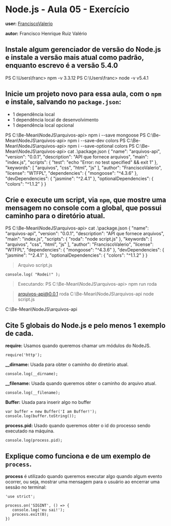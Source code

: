 # Node.js - Aula 05 - Exercício

**user:** [FranciscoValerio](https://github.com/FranciscoValerio)

**autor:** Francisco Henrique Ruiz Valério

## Instale algum gerenciador de versão do Node.js e instale a versão mais atual como padrão, enquanto escrevo é a versão 5.4.0

PS C:\Users\franc> npm -v
3.3.12
PS C:\Users\franc> node -v
v5.4.1

## Inicie um projeto novo para essa aula, com o `npm` e instale, salvando no `package.json`:

   * 1 dependência local
   * 1 dependência local de desenvolvimento
   * 1 dependência local opcional

PS C:\Be-Mean\NodeJS\arquivos-api> npm i --save mongoose
PS C:\Be-Mean\NodeJS\arquivos-api> npm i --save-dev colors
PS C:\Be-Mean\NodeJS\arquivos-api> npm i --save-optional colors
PS C:\Be-Mean\NodeJS\arquivos-api> cat .\package.json
{
   "name": "arquivos-api",
   "version": "0.0.1",
   "description": "API que fornece arquivos",
   "main": "index.js",
   "scripts": {
      "test": "echo \"Error: no test specified\" && exit 1"
   },
   "keywords": [
    "arquivos",
    "css",
    "html",
    "js"
   ],
   "author": "FranciscoValerio",
   "license": "WTFPL",
   "dependencies": {
      "mongoose": "^4.3.6"
   },
   "devDependencies": {
      "jasmine": "^2.4.1"
   },
   "optionalDependencies": {
    "colors": "^1.1.2"
  }
}

## Crie e execute um script, via `npm`, que mostre uma mensagem no console com a global, que possui caminho para o diretório atual.

PS C:\Be-Mean\NodeJS\arquivos-api> cat .\package.json
{
   "name": "arquivos-api",
   "version": "0.0.1",
   "description": "API que fornece arquivos",
   "main": "index.js",
   "scripts": {
      "roda": "node script.js"
   },
   "keywords": [
      "arquivos",
      "css",
      "html",
      "js"
   ],
   "author": "FranciscoValerio",
   "license": "WTFPL",
   "dependencies": {
      "mongoose": "^4.3.6"
   },
   "devDependencies": {
      "jasmine": "^2.4.1"
   },
   "optionalDependencies": {
      "colors": "^1.1.2"
   }
}


>Arquivo script.js
```JS
console.log( "Rodei!" );
```

> Executando:
PS C:\Be-Mean\NodeJS\arquivos-api> npm run roda

> arquivos-api@0.0.1 roda C:\Be-Mean\NodeJS\arquivos-api
> node script.js

C:\Be-Mean\NodeJS\arquivos-api

## Cite 5 globais do Node.js e pelo menos 1 exemplo de cada.

**require:** Usamos quando queremos chamar um módulos do NodeJS.
```JS
require('http');
```

**__dirname:** Usada para obter o caminho do diretório atual.
```JS
console.log(__dirname);
```

**__filename:** Usada quando queremos obter o caminho do arquivo atual.
```JS
console.log(__filename);
```

**Buffer:** Usada para inserir algo no buffer

```JS
var buffer = new Buffer('I am Buffer!');
console.log(buffer.toString());
```

**process.pid:** Usado quando queremos obter o id do processo sendo executado na máquina.
```JS
console.log(process.pid);
```

## Explique como funciona e de um exemplo de `process`.

**process** é utilizado quando queremos executar algo quando algum evento ocorrer, ou seja, mostrar uma mensagem para o usuário ao encerrar uma sessão no terminal:

```JS
'use strict';

process.on('SIGINT', () => {
   console.log('eu sai!');
   process.exit(0);
})
```
